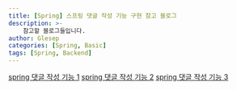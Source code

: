 ```yaml
---
title: [Spring] 스프링 댓글 작성 기능 구현 참고 블로그
description: >-
    참고할 블로그들입니다.
author: Glesep
categories: [Spring, Basic]
tags: [Spring, Backend]
---
```


[spring 댓글 작성 기능 1](https://devbmoooo.tistory.com/2)
[spring 댓글 작성 기능 2](https://haaland09009.tistory.com/229)
[spring 댓글 작성 기능 3](https://memme.tistory.com/98)
